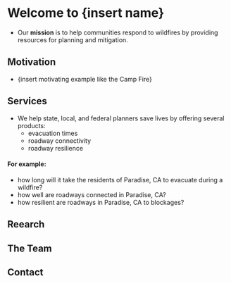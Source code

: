 # Welcome to {insert name}

- Our **mission** is to help communities respond to wildfires by providing resources for planning and mitigation.

## Motivation

- {insert motivating example like the Camp Fire}

## Services

- We help state, local, and federal planners save lives by offering several products:
  - evacuation times
  - roadway connectivity
  - roadway resilience

#### For example:
  - how long will it take the residents of Paradise, CA to evacuate during a wildfire?
  - how well are roadways connected in Paradise, CA?
  - how resilient are roadways in Paradise, CA to blockages?
  
## Reearch

## The Team

## Contact
